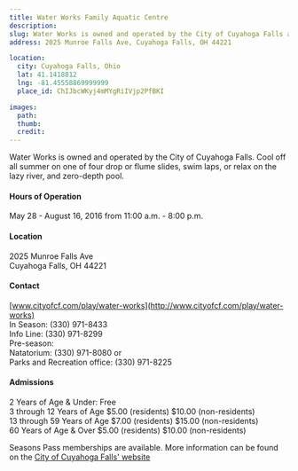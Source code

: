 ```yaml
---
title: Water Works Family Aquatic Centre 
description: 
slug: Water Works is owned and operated by the City of Cuyahoga Falls and features watre slides, splash pad, lap swim pool, lazy river and zero-depth pool.  
address: 2025 Munroe Falls Ave, Cuyahoga Falls, OH 44221

location:
  city: Cuyahoga Falls, Ohio
  lat: 41.1418812
  lng: -81.45558869999999
  place_id: ChIJbcWKyj4mMYgRiIVjp2PfBKI

images:
  path: 
  thumb:
  credit:
---
```


Water Works is owned and operated by the City of Cuyahoga Falls.  Cool off all summer on one of four drop or flume slides, swim laps, or relax on the lazy river, and zero-depth pool.  

#### Hours of Operation
May 28 - August 16, 2016 from 11:00 a.m. - 8:00 p.m.

#### Location 
2025 Munroe Falls Ave  
Cuyahoga Falls, OH 44221

#### Contact 
[www.cityofcf.com/play/water-works](http://www.cityofcf.com/play/water-works)  
In Season: (330) 971-8433  
Info Line: (330) 971-8299  
Pre-season:  
Natatorium: (330) 971-8080 or  
Parks and Recreation office: (330) 971-8225  

#### Admissions
2 Years of Age & Under: Free    
3 through 12 Years of Age $5.00 (residents) $10.00 (non-residents)  
13 through 59 Years of Age  $7.00 (residents) $15.00 (non-residents)  
60 Years of Age & Over  $5.00 (residents) $10.00 (non-residents)  

Seasons Pass memberships are available.  More information can be found on the [City of Cuyahoga Falls' website](http://www.cityofcf.com/play/water-works/rates)
